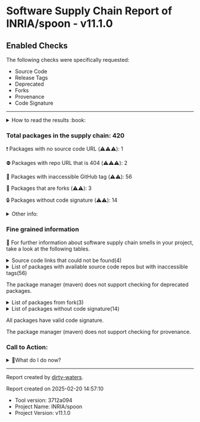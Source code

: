 
# Software Supply Chain Report of INRIA/spoon - v11.1.0

## Enabled Checks
The following checks were specifically requested:

- Source Code
- Release Tags
- Deprecated
- Forks
- Provenance
- Code Signature

---


<details>
    <summary>How to read the results :book: </summary>
    
 Dirty-waters has analyzed your project dependencies and found different categories for each of them:

    
 - ⚠️⚠️⚠️ : high severity 

    
 - ⚠️⚠️: medium severity 

    
 - ⚠️: low severity 

</details>
        

 ### Total packages in the supply chain: 420


:heavy_exclamation_mark: Packages with no source code URL (⚠️⚠️⚠️): 1

:no_entry: Packages with repo URL that is 404 (⚠️⚠️⚠️): 2

:wrench: Packages with inaccessible GitHub tag (⚠️⚠️): 56

:cactus: Packages that are forks (⚠️⚠️): 3

:lock: Packages without code signature (⚠️⚠️): 14


<details>
    <summary>Other info:</summary>
    
- Source code repo is not hosted on GitHub:  94

    This could be due to the package being hosted on a different platform or the package not having a source code repo.

</details>
                            
                            
### Fine grained information

:dolphin: For further information about software supply chain smells in your project, take a look at the following tables.

<details>
<summary>Source code links that could not be found(4)</summary>
    


|   index | package_name                                  | github_url                           | github_exists   | command         |
|--------:|:----------------------------------------------|:-------------------------------------|:----------------|:----------------|
|       1 | org.sonatype.plexus:plexus-sec-dispatcher@1.3 | No_repo_info_found                   |                 | resolve-plugins |
|       2 | org.sonatype.plexus:plexus-cipher@1.4         | No_repo_info_found                   |                 | resolve-plugins |
|       3 | org.iq80.snappy:snappy@0.4                    | https://github.com/dain/snapy        | False           | resolve-plugins |
|       4 | junit:junit@4.13.2                            | https://github.com/junit-team/junit4 | False           | resolve-plugins |
</details>

<details>
<summary>List of packages with available source code repos but with inaccessible tags(56)</summary>
    


| package_name                                                                | release_tag_exists   | tag_version                               | github_url                                      | tag_related_info                        | status_code_for_release_tag   | command         |
|:----------------------------------------------------------------------------|:---------------------|:------------------------------------------|:------------------------------------------------|:----------------------------------------|:------------------------------|:----------------|
| org.apache.httpcomponents:httpclient@4.5.13                                 | False                | 4.5.13                                    | https://github.com/apache/httpcomponents-client | The given tag was not found in the repo |                               | resolve-plugins |
| org.apache.httpcomponents:httpcore@4.4.14                                   | False                | 4.4.14                                    | https://github.com/apache/httpcomponents-core   | The given tag was not found in the repo |                               | resolve-plugins |
| org.apache.maven.doxia:doxia-decoration-model@1.11.1                        | False                | 1.11.1                                    | https://github.com/apache/maven-doxia-sitetools | The given tag was not found in the repo |                               | resolve-plugins |
| org.apache.maven.doxia:doxia-site-renderer@1.11.1                           | False                | 1.11.1                                    | https://github.com/apache/maven-doxia-sitetools | The given tag was not found in the repo |                               | resolve-plugins |
| org.apache.maven.doxia:doxia-skin-model@1.11.1                              | False                | 1.11.1                                    | https://github.com/apache/maven-doxia-sitetools | The given tag was not found in the repo |                               | resolve-plugins |
| org.apache.maven.doxia:doxia-integration-tools@1.11.1                       | False                | 1.11.1                                    | https://github.com/apache/maven-doxia-sitetools | The given tag was not found in the repo |                               | resolve-plugins |
| org.eclipse.jetty:jetty-server@9.4.46.v20220331                             | False                | 9.4.46.v20220331                          | https://github.com/eclipse/jetty.project        | The given tag was not found in the repo |                               | resolve-plugins |
| org.eclipse.jetty:jetty-http@9.4.46.v20220331                               | False                | 9.4.46.v20220331                          | https://github.com/eclipse/jetty.project        | The given tag was not found in the repo |                               | resolve-plugins |
| org.eclipse.jetty:jetty-io@9.4.46.v20220331                                 | False                | 9.4.46.v20220331                          | https://github.com/eclipse/jetty.project        | The given tag was not found in the repo |                               | resolve-plugins |
| org.eclipse.jetty:jetty-servlet@9.4.46.v20220331                            | False                | 9.4.46.v20220331                          | https://github.com/eclipse/jetty.project        | The given tag was not found in the repo |                               | resolve-plugins |
| org.eclipse.jetty:jetty-security@9.4.46.v20220331                           | False                | 9.4.46.v20220331                          | https://github.com/eclipse/jetty.project        | The given tag was not found in the repo |                               | resolve-plugins |
| org.eclipse.jetty:jetty-util-ajax@9.4.46.v20220331                          | False                | 9.4.46.v20220331                          | https://github.com/eclipse/jetty.project        | The given tag was not found in the repo |                               | resolve-plugins |
| org.eclipse.jetty:jetty-webapp@9.4.46.v20220331                             | False                | 9.4.46.v20220331                          | https://github.com/eclipse/jetty.project        | The given tag was not found in the repo |                               | resolve-plugins |
| org.eclipse.jetty:jetty-xml@9.4.46.v20220331                                | False                | 9.4.46.v20220331                          | https://github.com/eclipse/jetty.project        | The given tag was not found in the repo |                               | resolve-plugins |
| org.eclipse.jetty:jetty-util@9.4.46.v20220331                               | False                | 9.4.46.v20220331                          | https://github.com/eclipse/jetty.project        | The given tag was not found in the repo |                               | resolve-plugins |
| org.jdom:jdom2@2.0.6.1                                                      | False                | 2.0.6.1                                   | https://github.com/hunterhacker/jdom            | The given tag was not found in the repo |                               | resolve-plugins |
| org.apache.maven.resolver:maven-resolver-api@1.9.18                         | False                | 1.9.18                                    | https://github.com/apache/maven-resolver        | The given tag was not found in the repo |                               | resolve-plugins |
| commons-codec:commons-codec@1.16.1                                          | False                | 1.16.1                                    | https://github.com/apache/commons-codec         | The given tag was not found in the repo |                               | resolve-plugins |
| org.apache.maven.doxia:doxia-site-renderer@2.0.0                            | False                | 2.0.0                                     | https://github.com/apache/maven-doxia-sitetools | The given tag was not found in the repo |                               | resolve-plugins |
| org.apache.maven.doxia:doxia-site-model@2.0.0                               | False                | 2.0.0                                     | https://github.com/apache/maven-doxia-sitetools | The given tag was not found in the repo |                               | resolve-plugins |
| org.apache.maven.doxia:doxia-skin-model@2.0.0                               | False                | 2.0.0                                     | https://github.com/apache/maven-doxia-sitetools | The given tag was not found in the repo |                               | resolve-plugins |
| org.eclipse.sisu:org.eclipse.sisu.plexus@0.9.0.M3                           | False                | 0.9.0.M3                                  | https://github.com/eclipse/sisu.inject          | The given tag was not found in the repo |                               | resolve-plugins |
| org.eclipse.sisu:org.eclipse.sisu.inject@0.9.0.M3                           | False                | 0.9.0.M3                                  | https://github.com/eclipse/sisu.inject          | The given tag was not found in the repo |                               | resolve-plugins |
| org.apache.maven.doxia:doxia-integration-tools@2.0.0                        | False                | 2.0.0                                     | https://github.com/apache/maven-doxia-sitetools | The given tag was not found in the repo |                               | resolve-plugins |
| org.apache.httpcomponents:httpclient@4.5.14                                 | False                | 4.5.14                                    | https://github.com/apache/httpcomponents-client | The given tag was not found in the repo |                               | resolve-plugins |
| org.apache.httpcomponents:httpcore@4.4.16                                   | False                | 4.4.16                                    | https://github.com/apache/httpcomponents-core   | The given tag was not found in the repo |                               | resolve-plugins |
| org.eclipse.sisu:org.eclipse.sisu.plexus@0.9.0.M2                           | False                | 0.9.0.M2                                  | https://github.com/eclipse/sisu.plexus          | The given tag was not found in the repo |                               | resolve-plugins |
| org.eclipse.sisu:org.eclipse.sisu.inject@0.9.0.M2                           | False                | 0.9.0.M2                                  | https://github.com/eclipse/sisu.inject          | The given tag was not found in the repo |                               | resolve-plugins |
| com.google.guava:guava@31.0.1-jre                                           | False                | 31.0.1-jre                                | https://github.com/google/guava                 | The given tag was not found in the repo |                               | resolve-plugins |
| com.google.guava:listenablefuture@9999.0-empty-to-avoid-conflict-with-guava | False                | 9999.0-empty-to-avoid-conflict-with-guava | https://github.com/google/guava                 | The given tag was not found in the repo |                               | resolve         |
| org.javassist:javassist@3.28.0-GA                                           | False                | 3.28.0-GA                                 | https://github.com/jboss-javassist/javassist    | The given tag was not found in the repo |                               | resolve-plugins |
| javax.activation:javax.activation-api@1.2.0                                 | False                | 1.2.0                                     | https://github.com/javaee/activation            | The given tag was not found in the repo |                               | resolve-plugins |
| com.diffplug.spotless:spotless-maven-plugin@2.43.0                          | False                | 2.43.0                                    | https://github.com/diffplug/spotless            | The given tag was not found in the repo |                               | resolve-plugins |
| com.diffplug.spotless:spotless-lib@2.45.0                                   | False                | 2.45.0                                    | https://github.com/diffplug/spotless            | The given tag was not found in the repo |                               | resolve-plugins |
| com.diffplug.spotless:spotless-lib-extra@2.45.0                             | False                | 2.45.0                                    | https://github.com/diffplug/spotless            | The given tag was not found in the repo |                               | resolve-plugins |
| dev.equo.ide:solstice@1.7.5                                                 | False                | 1.7.5                                     | https://github.com/equodev/equo-ide             | The given tag was not found in the repo |                               | resolve-plugins |
| org.eclipse.platform:org.eclipse.osgi@3.18.300                              | False                | 3.18.300                                  | https://github.com/eclipse-equinox/equinox      | The given tag was not found in the repo |                               | resolve-plugins |
| org.jetbrains:annotations@13.0                                              | False                | 13.0                                      | https://github.com/jetbrains/intellij-community | The given tag was not found in the repo |                               | resolve-plugins |
| com.diffplug.durian:durian-core@1.2.0                                       | False                | 1.2.0                                     | https://github.com/diffplug/durian              | The given tag was not found in the repo |                               | resolve-plugins |
| com.diffplug.durian:durian-io@1.2.0                                         | False                | 1.2.0                                     | https://github.com/diffplug/durian              | The given tag was not found in the repo |                               | resolve-plugins |
| com.diffplug.durian:durian-collect@1.2.0                                    | False                | 1.2.0                                     | https://github.com/diffplug/durian              | The given tag was not found in the repo |                               | resolve-plugins |
| commons-codec:commons-codec@1.16.0                                          | False                | 1.16.0                                    | https://github.com/apache/commons-codec         | The given tag was not found in the repo |                               | resolve-plugins |
| se.kth.castor:depclean-maven-plugin@2.0.6                                   | False                | 2.0.6                                     | https://github.com/castor-software/depclean     | The given tag was not found in the repo |                               | resolve-plugins |
| se.kth.castor:depclean-core@2.0.6                                           | False                | 2.0.6                                     | https://github.com/castor-software/depclean     | The given tag was not found in the repo |                               | resolve-plugins |
| com.google.guava:guava@31.1-jre                                             | False                | 31.1-jre                                  | https://github.com/google/guava                 | The given tag was not found in the repo |                               | resolve-plugins |
| com.google.code.gson:gson@2.10                                              | False                | 2.10                                      | https://github.com/google/gson                  | The given tag was not found in the repo |                               | resolve-plugins |
| commons-codec:commons-codec@1.17.0                                          | False                | 1.17.0                                    | https://github.com/apache/commons-codec         | The given tag was not found in the repo |                               | resolve-plugins |
| com.google.guava:guava@33.2.1-jre                                           | False                | 33.2.1-jre                                | https://github.com/google/guava                 | The given tag was not found in the repo |                               | resolve         |
| com.mysema.querydsl:querydsl-core@3.7.4                                     | False                | 3.7.4                                     | https://github.com/querydsl/querydsl            | The given tag was not found in the repo |                               | resolve         |
| commons-codec:commons-codec@1.17.1                                          | False                | 1.17.1                                    | https://github.com/apache/commons-codec         | The given tag was not found in the repo |                               | resolve         |
| org.assertj:assertj-core@3.26.3                                             | False                | 3.26.3                                    | https://github.com/assertj/assertj              | The given tag was not found in the repo |                               | resolve         |
| org.eclipse.jdt:ecj@3.38.0                                                  | False                | 3.38.0                                    | https://github.com/eclipse-jdt/eclipse.jdt.core | The given tag was not found in the repo |                               | resolve         |
| org.eclipse.jdt:org.eclipse.jdt.core@3.38.0                                 | False                | 3.38.0                                    | https://github.com/eclipse-jdt/eclipse.jdt.core | The given tag was not found in the repo |                               | resolve         |
| org.junit.platform:junit-platform-commons@1.10.3                            | False                | 1.10.3                                    | https://github.com/junit-team/junit5            | The given tag was not found in the repo |                               | resolve         |
| org.junit.platform:junit-platform-engine@1.10.3                             | False                | 1.10.3                                    | https://github.com/junit-team/junit5            | The given tag was not found in the repo |                               | resolve         |
| org.junit.platform:junit-platform-launcher@1.10.3                           | False                | 1.10.3                                    | https://github.com/junit-team/junit5            | The given tag was not found in the repo |                               | resolve         |
</details>

The package manager (maven) does not support checking for deprecated packages.

<details>
<summary>List of packages from fork(3)</summary>
    


| package_name                                       | is_fork   | parent_repo_link                                       | command         |
|:---------------------------------------------------|:----------|:-------------------------------------------------------|:----------------|
| com.github.cliftonlabs:json-simple@3.0.2           | True      | https://github.com/fangyidong/json-simple              | resolve-plugins |
| org.jgrapht:jgrapht-core@1.5.1                     | True      | https://github.com/lingeringsocket/jgrapht             | resolve-plugins |
| org.whitesource:maven-dependency-tree-parser@1.0.6 | True      | https://github.com/adutra/maven-dependency-tree-parser | resolve-plugins |
</details>

<details>
<summary>List of packages without code signature(14)</summary>
    


| package_name                                            | signature_present   | command         |
|:--------------------------------------------------------|:--------------------|:----------------|
| javax.inject:javax.inject@1                             | False               | resolve         |
| aopalliance:aopalliance@1.0                             | False               | resolve-plugins |
| org.codehaus.plexus:plexus-i18n@1.0-beta-10             | False               | resolve-plugins |
| com.google.collections:google-collections@1.0           | False               | resolve-plugins |
| commons-beanutils:commons-beanutils@1.7.0               | False               | resolve-plugins |
| commons-digester:commons-digester@1.8                   | False               | resolve-plugins |
| commons-chain:commons-chain@1.1                         | False               | resolve-plugins |
| dom4j:dom4j@1.1                                         | False               | resolve-plugins |
| oro:oro@2.0.8                                           | False               | resolve-plugins |
| org.apache.maven.scm:maven-scm-providers-standard@2.1.0 | False               | resolve-plugins |
| com.google.code.findbugs:jsr305@2.0.0                   | False               | resolve-plugins |
| commons-lang:commons-lang@1.0                           | False               | resolve-plugins |
| com.martiansoftware:jsap@2.1                            | False               | resolve         |
| javax.validation:validation-api@2.0.1.Final             | False               | resolve         |
</details>

All packages have valid code signature.

The package manager (maven) does not support checking for provenance.

### Call to Action:

                      
<details>
    <summary>👻What do I do now? </summary>
        For packages without source code & accessible release tags:  

        Pull Request to the maintainer of dependency, requesting correct repository metadata and proper tagging. 

        
For deprecated packages:

        1. Confirm the maintainer’s deprecation intention 
        2. Check for not deprecated versions
        
For packages without provenance:

        Open an issue in the dependency’s repository to request the inclusion of provenance and build attestation in the CI/CD pipeline. 
        
For packages that are forks

        Inspect the package and its GitHub repository to verify the fork is not malicious. 

        
For packages without code signature:

        Open an issue in the dependency’s repository to request the inclusion of code signature in the CI/CD pipeline. 

        
For packages with invalid code signature:

        It's recommended to verify the code signature and contact the maintainer to fix the issue. 

</details>



---

Report created by [dirty-waters](https://github.com/chains-project/dirty-waters/).

Report created on 2025-02-20 14:57:10
- Tool version: 3712a094
- Project Name: INRIA/spoon
- Project Version: v11.1.0

